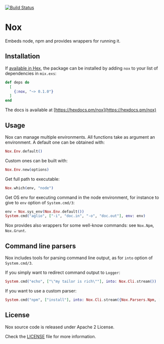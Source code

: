 [![Build Status](https://secure.travis-ci.org/kbrw/nox.svg?branch=master "Build Status")](http://travis-ci.org/kbrw/nox)

# Nox

Embeds node, npm and provides wrappers for running it.

## Installation

If [available in Hex](https://hex.pm/docs/publish), the package can be installed
by adding `nox` to your list of dependencies in `mix.exs`:

```elixir
def deps do
  [
    {:nox, "~> 0.1.0"}
  ]
end
```

The docs is available at [https://hexdocs.pm/nox](https://hexdocs.pm/nox)

## Usage

Nox can manage multiple environments. All functions take as argument an environment.
A default one can be obtained with:

```elixir
Nox.Env.default()
```

Custom ones can be built with:

```elixir
Nox.Env.new(options)
```

Get full path to executable:

```elixir
Nox.which(env, "node")
```

Get OS env for executing command in the node environment, for instance
to give to `env` option of `System.cmd/3`:

```elixir
env = Nox.sys_env(Nox.Env.default())
System.cmd("aglio", ["-i", "doc.in", "-o", "doc.out"], env: env)
```

Nox provides also wrappers for some well-know commands: see `Nox.Npm`,
`Nox.Grunt`.

## Command line parsers

Nox includes tools for parsing command line output, as for `into`
option of `System.cmd/3`.

If you simply want to redirect command output to `Logger`:

```elixir
System.cmd("echo", ["\"my tailor is rich\""], into: Nox.Cli.stream())
```

If you want to use a custom parser:

```elixir
System.cmd("npm", ["install"], into: Nox.Cli.stream({Nox.Parsers.Npm, []}))
```

## License

Nox source code is released under Apache 2 License.

Check the [LICENSE](LICENSE) file for more information.
